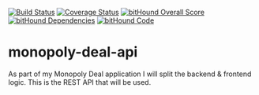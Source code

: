 [![Build Status](https://travis-ci.org/alormil/monopoly-deal-api.svg?branch=master)](https://travis-ci.org/alormil/monopoly-deal-api)
[![Coverage Status](https://coveralls.io/repos/github/alormil/monopoly-deal-api/badge.svg?branch=master)](https://coveralls.io/github/alormil/monopoly-deal-api?branch=master)
[![bitHound Overall Score](https://www.bithound.io/github/alormil/monopoly-deal-api/badges/score.svg)](https://www.bithound.io/github/alormil/monopoly-deal-api)
[![bitHound Dependencies](https://www.bithound.io/github/alormil/monopoly-deal-api/badges/dependencies.svg)](https://www.bithound.io/github/alormil/monopoly-deal-api/master/dependencies/npm)
[![bitHound Code](https://www.bithound.io/github/alormil/monopoly-deal-api/badges/code.svg)](https://www.bithound.io/github/alormil/monopoly-deal-api)
# monopoly-deal-api
As part of my Monopoly Deal application I will split the backend &amp; frontend logic. This is the REST API that will be used.
